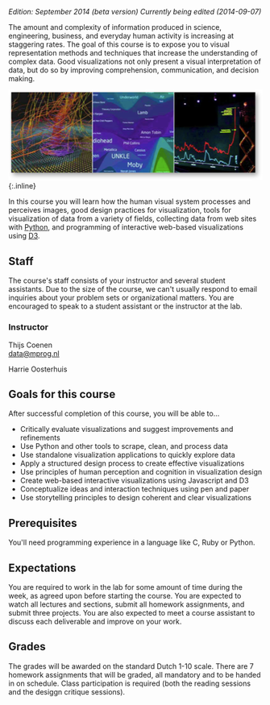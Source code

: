 *Edition: September 2014 (beta version)*
*Currently being edited (2014-09-07)*

The amount and complexity of information produced in science, engineering,
business, and everyday human activity is increasing at staggering rates. The
goal of this course is to expose you to visual representation methods and
techniques that increase the understanding of complex data. Good visualizations
not only present a visual interpretation of data, but do so by improving
comprehension, communication, and decision making.

![course picture](course.png){:.inline}

In this course you will learn how the human visual system processes and
perceives images, good design practices for visualization, tools for
visualization of data from a variety of fields, collecting data from web sites
with [Python](http://www.python.org/), and programming of interactive web-based
visualizations using [D3](http://d3js.org/).

## Staff

The course's staff consists of your instructor and several student assistants.
Due to the size of the course, we can't usually respond to email inquiries
about your problem sets or organizational matters. You are encouraged to speak
to a student assistant or the instructor at the lab.

### Instructor

Thijs Coenen  
<data@mprog.nl>

Harrie Oosterhuis

## Goals for this course

After successful completion of this course, you will be able to...

* Critically evaluate visualizations and suggest improvements and refinements
* Use Python and other tools to scrape, clean, and process data
* Use standalone visualization applications to quickly explore data
* Apply a structured design process to create effective visualizations
* Use principles of human perception and cognition in visualization design
* Create web-based interactive visualizations using Javascript and D3
* Conceptualize ideas and interaction techniques using pen and paper
* Use storytelling principles to design coherent and clear visualizations

## Prerequisites

You'll need programming experience in a language like C, Ruby or Python.

## Expectations

You are required to work in the lab for some amount of time during the week, as
agreed upon before starting the course. You are expected to watch all lectures
and sections, submit all homework assignments, and submit three projects. You
are also expected to meet a course assistant to discuss each deliverable and
improve on your work.

## Grades

The grades will be awarded on the standard Dutch 1-10 scale. There are 7
homework assignments that will be graded, all mandatory and to be handed
in on schedule. Class participation is required (both the reading sessions
and the desiggn critique sessions). 
